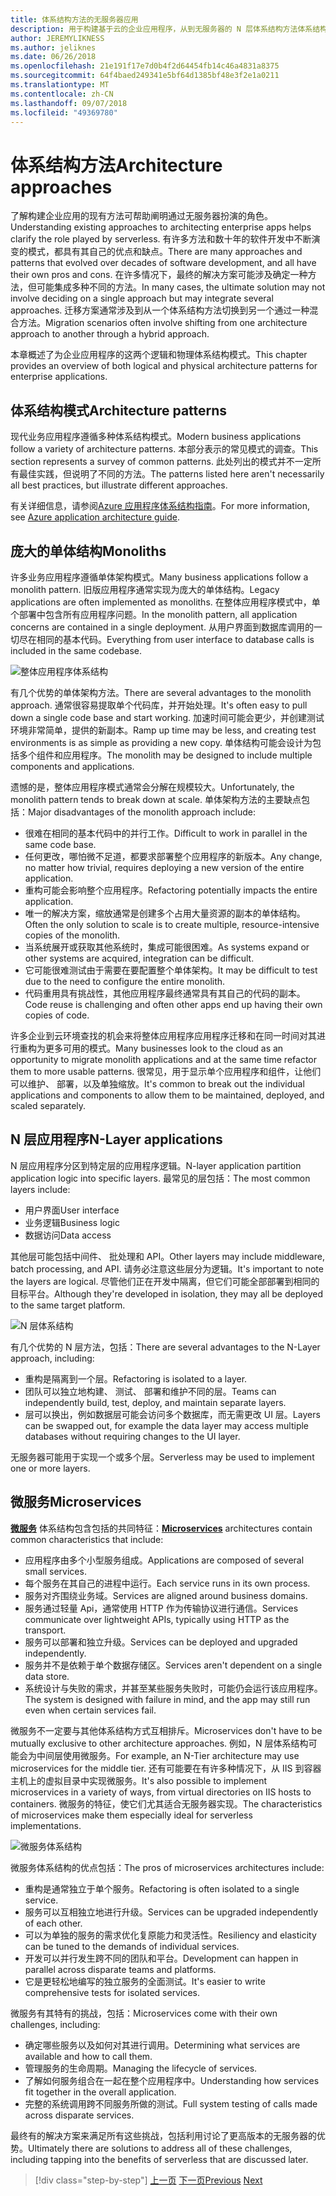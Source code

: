 ```yaml
---
title: 体系结构方法的无服务器应用
description: 用于构建基于云的企业应用程序，从到无服务器的 N 层体系结构方法体系结构的简介。
author: JEREMYLIKNESS
ms.author: jeliknes
ms.date: 06/26/2018
ms.openlocfilehash: 21e191f17e7d0b4f2d64454fb14c46a4831a8375
ms.sourcegitcommit: 64f4baed249341e5bf64d1385bf48e3f2e1a0211
ms.translationtype: MT
ms.contentlocale: zh-CN
ms.lasthandoff: 09/07/2018
ms.locfileid: "49369780"
---
```

# <a name="architecture-approaches"></a><span data-ttu-id="e34d2-103">体系结构方法</span><span class="sxs-lookup"><span data-stu-id="e34d2-103">Architecture approaches</span></span>

<span data-ttu-id="e34d2-104">了解构建企业应用的现有方法可帮助阐明通过无服务器扮演的角色。</span><span class="sxs-lookup"><span data-stu-id="e34d2-104">Understanding existing approaches to architecting enterprise apps helps clarify the role played by serverless.</span></span> <span data-ttu-id="e34d2-105">有许多方法和数十年的软件开发中不断演变的模式，都具有其自己的优点和缺点。</span><span class="sxs-lookup"><span data-stu-id="e34d2-105">There are many approaches and patterns that evolved over decades of software development, and all have their own pros and cons.</span></span> <span data-ttu-id="e34d2-106">在许多情况下，最终的解决方案可能涉及确定一种方法，但可能集成多种不同的方法。</span><span class="sxs-lookup"><span data-stu-id="e34d2-106">In many cases, the ultimate solution may not involve deciding on a single approach but may integrate several approaches.</span></span> <span data-ttu-id="e34d2-107">迁移方案通常涉及到从一个体系结构方法切换到另一个通过一种混合方法。</span><span class="sxs-lookup"><span data-stu-id="e34d2-107">Migration scenarios often involve shifting from one architecture approach to another through a hybrid approach.</span></span>

<span data-ttu-id="e34d2-108">本章概述了为企业应用程序的这两个逻辑和物理体系结构模式。</span><span class="sxs-lookup"><span data-stu-id="e34d2-108">This chapter provides an overview of both logical and physical architecture patterns for enterprise applications.</span></span>

## <a name="architecture-patterns"></a><span data-ttu-id="e34d2-109">体系结构模式</span><span class="sxs-lookup"><span data-stu-id="e34d2-109">Architecture patterns</span></span>

<span data-ttu-id="e34d2-110">现代业务应用程序遵循多种体系结构模式。</span><span class="sxs-lookup"><span data-stu-id="e34d2-110">Modern business applications follow a variety of architecture patterns.</span></span> <span data-ttu-id="e34d2-111">本部分表示的常见模式的调查。</span><span class="sxs-lookup"><span data-stu-id="e34d2-111">This section represents a survey of common patterns.</span></span> <span data-ttu-id="e34d2-112">此处列出的模式并不一定所有最佳实践，但说明了不同的方法。</span><span class="sxs-lookup"><span data-stu-id="e34d2-112">The patterns listed here aren't necessarily all best practices, but illustrate different approaches.</span></span>

<span data-ttu-id="e34d2-113">有关详细信息，请参阅[Azure 应用程序体系结构指南](https://docs.microsoft.com/azure/architecture/guide/)。</span><span class="sxs-lookup"><span data-stu-id="e34d2-113">For more information, see [Azure application architecture guide](https://docs.microsoft.com/azure/architecture/guide/).</span></span>

## <a name="monoliths"></a><span data-ttu-id="e34d2-114">庞大的单体结构</span><span class="sxs-lookup"><span data-stu-id="e34d2-114">Monoliths</span></span>

<span data-ttu-id="e34d2-115">许多业务应用程序遵循单体架构模式。</span><span class="sxs-lookup"><span data-stu-id="e34d2-115">Many business applications follow a monolith pattern.</span></span> <span data-ttu-id="e34d2-116">旧版应用程序通常实现为庞大的单体结构。</span><span class="sxs-lookup"><span data-stu-id="e34d2-116">Legacy applications are often implemented as monoliths.</span></span> <span data-ttu-id="e34d2-117">在整体应用程序模式中，单个部署中包含所有应用程序问题。</span><span class="sxs-lookup"><span data-stu-id="e34d2-117">In the monolith pattern, all application concerns are contained in a single deployment.</span></span> <span data-ttu-id="e34d2-118">从用户界面到数据库调用的一切尽在相同的基本代码。</span><span class="sxs-lookup"><span data-stu-id="e34d2-118">Everything from user interface to database calls is included in the same codebase.</span></span>

![整体应用程序体系结构](./media/monolith-architecture.png)

<span data-ttu-id="e34d2-120">有几个优势的单体架构方法。</span><span class="sxs-lookup"><span data-stu-id="e34d2-120">There are several advantages to the monolith approach.</span></span> <span data-ttu-id="e34d2-121">通常很容易提取单个代码库，并开始处理。</span><span class="sxs-lookup"><span data-stu-id="e34d2-121">It's often easy to pull down a single code base and start working.</span></span> <span data-ttu-id="e34d2-122">加速时间可能会更少，并创建测试环境非常简单，提供的新副本。</span><span class="sxs-lookup"><span data-stu-id="e34d2-122">Ramp up time may be less, and creating test environments is as simple as providing a new copy.</span></span> <span data-ttu-id="e34d2-123">单体结构可能会设计为包括多个组件和应用程序。</span><span class="sxs-lookup"><span data-stu-id="e34d2-123">The monolith may be designed to include multiple components and applications.</span></span>

<span data-ttu-id="e34d2-124">遗憾的是，整体应用程序模式通常会分解在规模较大。</span><span class="sxs-lookup"><span data-stu-id="e34d2-124">Unfortunately, the monolith pattern tends to break down at scale.</span></span> <span data-ttu-id="e34d2-125">单体架构方法的主要缺点包括：</span><span class="sxs-lookup"><span data-stu-id="e34d2-125">Major disadvantages of the monolith approach include:</span></span>

* <span data-ttu-id="e34d2-126">很难在相同的基本代码中的并行工作。</span><span class="sxs-lookup"><span data-stu-id="e34d2-126">Difficult to work in parallel in the same code base.</span></span>
* <span data-ttu-id="e34d2-127">任何更改，哪怕微不足道，都要求部署整个应用程序的新版本。</span><span class="sxs-lookup"><span data-stu-id="e34d2-127">Any change, no matter how trivial, requires deploying a new version of the entire application.</span></span>
* <span data-ttu-id="e34d2-128">重构可能会影响整个应用程序。</span><span class="sxs-lookup"><span data-stu-id="e34d2-128">Refactoring potentially impacts the entire application.</span></span>
* <span data-ttu-id="e34d2-129">唯一的解决方案，缩放通常是创建多个占用大量资源的副本的单体结构。</span><span class="sxs-lookup"><span data-stu-id="e34d2-129">Often the only solution to scale is to create multiple, resource-intensive copies of the monolith.</span></span>
* <span data-ttu-id="e34d2-130">当系统展开或获取其他系统时，集成可能很困难。</span><span class="sxs-lookup"><span data-stu-id="e34d2-130">As systems expand or other systems are acquired, integration can be difficult.</span></span>
* <span data-ttu-id="e34d2-131">它可能很难测试由于需要在要配置整个单体架构。</span><span class="sxs-lookup"><span data-stu-id="e34d2-131">It may be difficult to test due to the need to configure the entire monolith.</span></span>
* <span data-ttu-id="e34d2-132">代码重用具有挑战性，其他应用程序最终通常具有其自己的代码的副本。</span><span class="sxs-lookup"><span data-stu-id="e34d2-132">Code reuse is challenging and often other apps end up having their own copies of code.</span></span>

<span data-ttu-id="e34d2-133">许多企业到云环境查找的机会来将整体应用程序应用程序迁移和在同一时间对其进行重构为更多可用的模式。</span><span class="sxs-lookup"><span data-stu-id="e34d2-133">Many businesses look to the cloud as an opportunity to migrate monolith applications and at the same time refactor them to more usable patterns.</span></span> <span data-ttu-id="e34d2-134">很常见，用于显示单个应用程序和组件，让他们可以维护、 部署，以及单独缩放。</span><span class="sxs-lookup"><span data-stu-id="e34d2-134">It's common to break out the individual applications and components to allow them to be maintained, deployed, and scaled separately.</span></span>

## <a name="n-layer-applications"></a><span data-ttu-id="e34d2-135">N 层应用程序</span><span class="sxs-lookup"><span data-stu-id="e34d2-135">N-Layer applications</span></span>

<span data-ttu-id="e34d2-136">N 层应用程序分区到特定层的应用程序逻辑。</span><span class="sxs-lookup"><span data-stu-id="e34d2-136">N-layer application partition application logic into specific layers.</span></span> <span data-ttu-id="e34d2-137">最常见的层包括：</span><span class="sxs-lookup"><span data-stu-id="e34d2-137">The most common layers include:</span></span>

* <span data-ttu-id="e34d2-138">用户界面</span><span class="sxs-lookup"><span data-stu-id="e34d2-138">User interface</span></span>
* <span data-ttu-id="e34d2-139">业务逻辑</span><span class="sxs-lookup"><span data-stu-id="e34d2-139">Business logic</span></span>
* <span data-ttu-id="e34d2-140">数据访问</span><span class="sxs-lookup"><span data-stu-id="e34d2-140">Data access</span></span>

<span data-ttu-id="e34d2-141">其他层可能包括中间件、 批处理和 API。</span><span class="sxs-lookup"><span data-stu-id="e34d2-141">Other layers may include middleware, batch processing, and API.</span></span> <span data-ttu-id="e34d2-142">请务必注意这些层分为逻辑。</span><span class="sxs-lookup"><span data-stu-id="e34d2-142">It's important to note the layers are logical.</span></span> <span data-ttu-id="e34d2-143">尽管他们正在开发中隔离，但它们可能全部部署到相同的目标平台。</span><span class="sxs-lookup"><span data-stu-id="e34d2-143">Although they're developed in isolation, they may all be deployed to the same target platform.</span></span>

![N 层体系结构](./media/n-layer-architecture.png)

<span data-ttu-id="e34d2-145">有几个优势的 N 层方法，包括：</span><span class="sxs-lookup"><span data-stu-id="e34d2-145">There are several advantages to the N-Layer approach, including:</span></span>

* <span data-ttu-id="e34d2-146">重构是隔离到一个层。</span><span class="sxs-lookup"><span data-stu-id="e34d2-146">Refactoring is isolated to a layer.</span></span>
* <span data-ttu-id="e34d2-147">团队可以独立地构建、 测试、 部署和维护不同的层。</span><span class="sxs-lookup"><span data-stu-id="e34d2-147">Teams can independently build, test, deploy, and maintain separate layers.</span></span>
* <span data-ttu-id="e34d2-148">层可以换出，例如数据层可能会访问多个数据库，而无需更改 UI 层。</span><span class="sxs-lookup"><span data-stu-id="e34d2-148">Layers can be swapped out, for example the data layer may access multiple databases without requiring changes to the UI layer.</span></span>

<span data-ttu-id="e34d2-149">无服务器可能用于实现一个或多个层。</span><span class="sxs-lookup"><span data-stu-id="e34d2-149">Serverless may be used to implement one or more layers.</span></span>

## <a name="microservices"></a><span data-ttu-id="e34d2-150">微服务</span><span class="sxs-lookup"><span data-stu-id="e34d2-150">Microservices</span></span>

<span data-ttu-id="e34d2-151">**[微服务](https://docs.microsoft.com/azure/architecture/guide/architecture-styles/microservices)** 体系结构包含包括的共同特征：</span><span class="sxs-lookup"><span data-stu-id="e34d2-151">**[Microservices](https://docs.microsoft.com/azure/architecture/guide/architecture-styles/microservices)** architectures contain common characteristics that include:</span></span>

* <span data-ttu-id="e34d2-152">应用程序由多个小型服务组成。</span><span class="sxs-lookup"><span data-stu-id="e34d2-152">Applications are composed of several small services.</span></span>
* <span data-ttu-id="e34d2-153">每个服务在其自己的进程中运行。</span><span class="sxs-lookup"><span data-stu-id="e34d2-153">Each service runs in its own process.</span></span>
* <span data-ttu-id="e34d2-154">服务对齐围绕业务域。</span><span class="sxs-lookup"><span data-stu-id="e34d2-154">Services are aligned around business domains.</span></span>
* <span data-ttu-id="e34d2-155">服务通过轻量 Api，通常使用 HTTP 作为传输协议进行通信。</span><span class="sxs-lookup"><span data-stu-id="e34d2-155">Services communicate over lightweight APIs, typically using HTTP as the transport.</span></span>
* <span data-ttu-id="e34d2-156">服务可以部署和独立升级。</span><span class="sxs-lookup"><span data-stu-id="e34d2-156">Services can be deployed and upgraded independently.</span></span>
* <span data-ttu-id="e34d2-157">服务并不是依赖于单个数据存储区。</span><span class="sxs-lookup"><span data-stu-id="e34d2-157">Services aren't dependent on a single data store.</span></span>
* <span data-ttu-id="e34d2-158">系统设计与失败的需求，并甚至某些服务失败时，可能仍会运行该应用程序。</span><span class="sxs-lookup"><span data-stu-id="e34d2-158">The system is designed with failure in mind, and the app may still run even when certain services fail.</span></span>

<span data-ttu-id="e34d2-159">微服务不一定要与其他体系结构方式互相排斥。</span><span class="sxs-lookup"><span data-stu-id="e34d2-159">Microservices don't have to be mutually exclusive to other architecture approaches.</span></span> <span data-ttu-id="e34d2-160">例如，N 层体系结构可能会为中间层使用微服务。</span><span class="sxs-lookup"><span data-stu-id="e34d2-160">For example, an N-Tier architecture may use microservices for the middle tier.</span></span> <span data-ttu-id="e34d2-161">还有可能要在有许多种情况下，从 IIS 到容器主机上的虚拟目录中实现微服务。</span><span class="sxs-lookup"><span data-stu-id="e34d2-161">It's also possible to implement microservices in a variety of ways, from virtual directories on IIS hosts to containers.</span></span> <span data-ttu-id="e34d2-162">微服务的特征，使它们尤其适合无服务器实现。</span><span class="sxs-lookup"><span data-stu-id="e34d2-162">The characteristics of microservices make them especially ideal for serverless implementations.</span></span>

![微服务体系结构](./media/microservices-architecture.png)

<span data-ttu-id="e34d2-164">微服务体系结构的优点包括：</span><span class="sxs-lookup"><span data-stu-id="e34d2-164">The pros of microservices architectures include:</span></span>

* <span data-ttu-id="e34d2-165">重构是通常独立于单个服务。</span><span class="sxs-lookup"><span data-stu-id="e34d2-165">Refactoring is often isolated to a single service.</span></span>
* <span data-ttu-id="e34d2-166">服务可以互相独立地进行升级。</span><span class="sxs-lookup"><span data-stu-id="e34d2-166">Services can be upgraded independently of each other.</span></span>
* <span data-ttu-id="e34d2-167">可以为单独的服务的需求优化复原能力和灵活性。</span><span class="sxs-lookup"><span data-stu-id="e34d2-167">Resiliency and elasticity can be tuned to the demands of individual services.</span></span>
* <span data-ttu-id="e34d2-168">开发可以并行发生跨不同的团队和平台。</span><span class="sxs-lookup"><span data-stu-id="e34d2-168">Development can happen in parallel across disparate teams and platforms.</span></span>
* <span data-ttu-id="e34d2-169">它是更轻松地编写的独立服务的全面测试。</span><span class="sxs-lookup"><span data-stu-id="e34d2-169">It's easier to write comprehensive tests for isolated services.</span></span>

<span data-ttu-id="e34d2-170">微服务有其特有的挑战，包括：</span><span class="sxs-lookup"><span data-stu-id="e34d2-170">Microservices come with their own challenges, including:</span></span>

* <span data-ttu-id="e34d2-171">确定哪些服务以及如何对其进行调用。</span><span class="sxs-lookup"><span data-stu-id="e34d2-171">Determining what services are available and how to call them.</span></span>
* <span data-ttu-id="e34d2-172">管理服务的生命周期。</span><span class="sxs-lookup"><span data-stu-id="e34d2-172">Managing the lifecycle of services.</span></span>
* <span data-ttu-id="e34d2-173">了解如何服务组合在一起在整个应用程序中。</span><span class="sxs-lookup"><span data-stu-id="e34d2-173">Understanding how services fit together in the overall application.</span></span>
* <span data-ttu-id="e34d2-174">完整的系统调用跨不同服务所做的测试。</span><span class="sxs-lookup"><span data-stu-id="e34d2-174">Full system testing of calls made across disparate services.</span></span>

<span data-ttu-id="e34d2-175">最终有的解决方案来满足所有这些挑战，包括利用讨论了更高版本的无服务器的优势。</span><span class="sxs-lookup"><span data-stu-id="e34d2-175">Ultimately there are solutions to address all of these challenges, including tapping into the benefits of serverless that are discussed later.</span></span>

>[!div class="step-by-step"]
<span data-ttu-id="e34d2-176">[上一页](index.md)
[下一页](architecture-deployment-approaches.md)</span><span class="sxs-lookup"><span data-stu-id="e34d2-176">[Previous](index.md)
[Next](architecture-deployment-approaches.md)</span></span>
